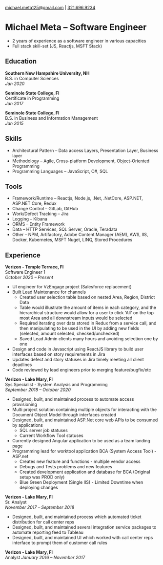 [michael.meta125@gmail.com](mailto:michael.meta125@gmail.com) | 
[321.696.9234](tel:3216969234)

# Michael Meta &ndash; Software Engineer
- 2 years of experience as a software engineer in various capacities
- Full stack skill-set (JS, Reactjs, MSFT Stack)

## Education
**Southern New Hampshire University, NH**  
B.S. in Computer Sciences   
*Jan 2020*  

**Seminole State College, Fl**  
Certificate in Programming   
*Jan 2017* 

**Seminole State College, Fl**  
B.S. in Business and Information Management  
*Jan 2015*  

## Skills
- Architectural Pattern &ndash; Data access Layers, Presentation Layer, Business layer
- Methodology &ndash; Agile, Cross-platform Development, Object-Oriented Programming
- Programming Languages &ndash; JavaScript, C#, SQL

## Tools
- Framework/Runtime &ndash; Reactjs, Node.js, .Net, .NetCore, ASP.NET, ASP.NET Core, Redux
- Change Control &ndash; GitLab, GitHub
- Work/Defect Tracking &ndash; Jira
- Logging &ndash; Kibana
- ORMS &ndash; Entity Framework
- Data &ndash; HTTP Services, SQL Server, Oracle, Teradata
- Other &ndash; NPM, Artifactory, Adobe Content Manager (AEM), AWS, IIS, Docker, Kubernetes, MSFT Nuget, LINQ, Stored Procedures

## Experience

**Verizon - Temple Terrace, Fl**  
Software Engineer 1  
*October 2020 &ndash; Present*  
- UI engineer for VzEngage project (Salesforce replacement)
- Built Lead Maintenance for channels
  - Created user selection table based on nested Area, Region, District Data
  - Table would illustrate the amount of items in each category, and the hierarchical structure would allow for a user to click 'All' on the top most Area and all downstream inputs would be selected
  - Required iterating over data stored in Redux from a service call, and then manipulating to be used in the UI by adding new fields (selected, amount selected, checked/unchecked)
  - Saved Lead Admin clients many hours and avoiding selection one by one
- Design and code in Javascript using ReactJS library to build user interfaces based on story requirements in Jira
- Updates defect and story statuses in Jira timely meeting all client deadlines
- Code reviewed by lead engineers prior to merging feature/bugfix/etc

**Verizon - Lake Mary, Fl**  
Sys Specialist - System Analysis and Programming  
*September 2018 &ndash; October 2020*  
- Designed, built, and maintained process to automate access provisioning
- Multi project solution containing multiple objects for interacting with the Document Object Model through interfaces created
- Designed, built, and maintained ASP.Net core web APIs to be consumed by applications
  - SQL server job statuses
  - Current Workflow Tool statuses
- Currently designed Angular application to be used as a team landing page
- Programming lead for worktool application BCA (System Access Tool) - ASP.net
  - Creates new feature and functions - multiple vendor access
  - Debugs and Tests problems and new features
  - Created development application and database for BCA (Original setup was PROD only)
  - Blue Green Deployment (Single IIS) - Limited Downtime when deploying changes

**Verizon - Lake Mary, Fl**  
Sr. Analyst  
*November 2017 &ndash; September 2018*  
- Designed, built, and maintained process which automated ticket distribution for call center reps
- Designed, built, and maintained several integration service packages to automate reporting feed to Tableau
- Designed, built, and maintained UI which worked with call center reps interface to prompt them of customer call rules

**Verizon - Lake Mary, Fl**  
Analyst
*January 2016 &ndash; November 2017*  


